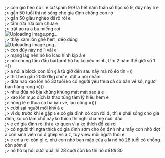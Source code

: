 ;> con giò heo nó lì e cứ spam 9/9 là hết năm thần số học số 9, đũy này lì e<br>
;> gần 50 tuổi thì nó sống cho gia đình chồng con nó<br>
;> gần 50 giàu nghèo đã rõ ròi e<br>
;> tắm rửa rửa bím chưa e<br>
;> trật áo ra a bú miếng coi <br>
![Uploading image.png…]()<br>
;> thấy xàm lồn ghê hem, đéo đúng<br>
![Uploading image.png…]()<br>
;> con đũy này nó lì vãi e<br>
;> mạng lag nên nó ko load hình kịp á e<br>
;> nói chung tấm đầu bài tarot hô họ ko yêu mình, tấm 2 năm thế giới số 1 =))<br>
;> a nói a block con lồn già từ giờ đến sau này mà nó éo tin =))<br>
;> thịt heo gần 200k/1kg chứ e, đợt a nói nhầm<br>
;> đứa nào xạo lồn hô 33 tuổi ko có người yêu thua cả cô bán vé số, người bán hàng rong =)))<br>
;> nhìu đứa nó bịa khùng khùng mát mát sao á e<br>
;> xạo lồn mục đích là thao túng tâm lý hiểu hem e<br>
;> hỏng lẽ e thua cả bà bán vé, lao công =)))<br>
;> cưới sai người mới khổ á e<br>
;> ví dụ trước khi e gặp a e có gia đình có con ròi đi, thì e phải sống cho gia đình, ko có làm chổ này ko thích thì nghỉ cha mẹ nuôi đâu<br>
;> e có gia đình ròi thì a ko quen vì a ko thích đồ xài ròi<br>
;> có người thì ngta thích có gia đình sớm cho ổn định như mấy con nhỏ đợt a còn sinh viên nó ở ghép vs a z, tùy view mỗi người thôi e<br>
;> e có a ròi còn gì e, như con nhỏ bạn mập của a là nó hô 28 tuổi có chồng còn sớm á<br>
;> nó hô bị hối cưới quá thì 28 cưới còn ko thì nó để tới 30
